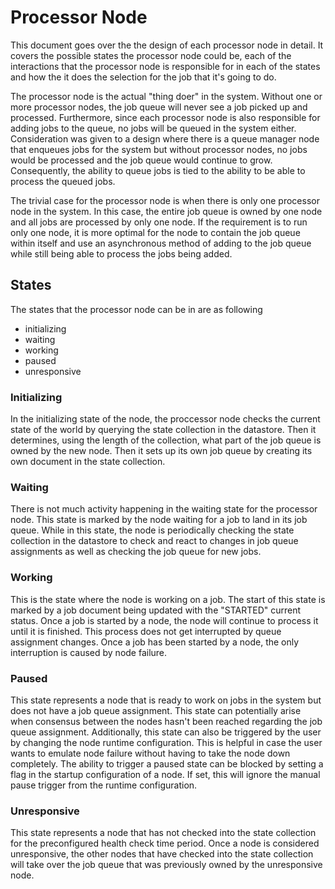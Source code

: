 # Processor Node

This document goes over the the design of each processor node in detail. It covers the possible states the processor node could be, each of the interactions that the processor node is responsible for in each of the states and how the it does the selection for the job that it's going to do.

The processor node is the actual "thing doer" in the system. Without one or more processor nodes, the job queue will never see a job picked up and processed. Furthermore, since each processor node is also responsible for adding jobs to the queue, no jobs will be queued in the system either. Consideration was given to a design where there is a queue manager node that enqueues jobs for the system but without processor nodes, no jobs would be processed and the job queue would continue to grow. Consequently, the ability to queue jobs is tied to the ability to be able to process the queued jobs.

The trivial case for the processor node is when there is only one processor node in the system. In this case, the entire job queue is owned by one node and all jobs are processed by only one node. If the requirement is to run only one node, it is more optimal for the node to contain the job queue within itself and use an asynchronous method of adding to the job queue while still being able to process the jobs being added.

## States

The states that the processor node can be in are as following

- initializing
- waiting
- working
- paused
- unresponsive

### Initializing

In the initializing state of the node, the proccessor node checks the current state of the world by querying the state collection in the datastore. Then it determines, using the length of the collection, what part of the job queue is owned by the new node. Then it sets up its own job queue by creating its own document in the state collection.

### Waiting

There is not much activity happening in the waiting state for the processor node. This state is marked by the node waiting for a job to land in its job queue. While in this state, the node is periodically checking the state collection in the datastore to check and react to changes in job queue assignments as well as checking the job queue for new jobs.

### Working

This is the state where the node is working on a job. The start of this state is marked by a job document being updated with the "STARTED" current status. Once a job is started by a node, the node will continue to process it until it is finished. This process does not get interrupted by queue assignment changes. Once a job has been started by a node, the only interruption is caused by node failure.

### Paused

This state represents a node that is ready to work on jobs in the system but does not have a job queue assignment. This state can potentially arise when consensus between the nodes hasn't been reached regarding the job queue assignment. Additionally, this state can also be triggered by the user by changing the node runtime configuration. This is helpful in case the user wants to emulate node failure without having to take the node down completely. The ability to trigger a paused state can be blocked by setting a flag in the startup configuration of a node. If set, this will ignore the manual pause trigger from the runtime configuration.

### Unresponsive

This state represents a node that has not checked into the state collection for the preconfigured health check time period. Once a node is considered unresponsive, the other nodes that have checked into the state collection will take over the job queue that was previously owned by the unresponsive node.
